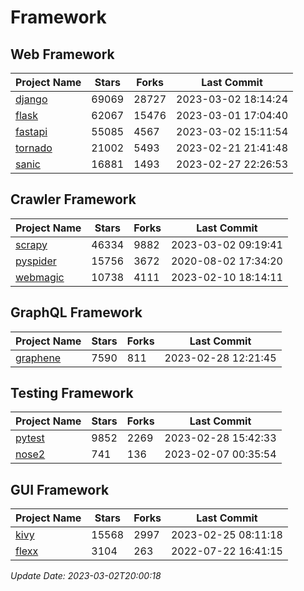 # Framework

## Web Framework
| Project Name | Stars | Forks | Last Commit |
| ------------ | ----- | ----- | ----------- |
| [django](https://github.com/django/django) | 69069 | 28727 | 2023-03-02 18:14:24 |
| [flask](https://github.com/pallets/flask) | 62067 | 15476 | 2023-03-01 17:04:40 |
| [fastapi](https://github.com/tiangolo/fastapi) | 55085 | 4567 | 2023-03-02 15:11:54 |
| [tornado](https://github.com/tornadoweb/tornado) | 21002 | 5493 | 2023-02-21 21:41:48 |
| [sanic](https://github.com/sanic-org/sanic) | 16881 | 1493 | 2023-02-27 22:26:53 |

## Crawler Framework
| Project Name | Stars | Forks | Last Commit |
| ------------ | ----- | ----- | ----------- |
| [scrapy](https://github.com/scrapy/scrapy) | 46334 | 9882 | 2023-03-02 09:19:41 |
| [pyspider](https://github.com/binux/pyspider) | 15756 | 3672 | 2020-08-02 17:34:20 |
| [webmagic](https://github.com/code4craft/webmagic) | 10738 | 4111 | 2023-02-10 18:14:11 |

## GraphQL Framework
| Project Name | Stars | Forks | Last Commit |
| ------------ | ----- | ----- | ----------- |
| [graphene](https://github.com/graphql-python/graphene) | 7590 | 811 | 2023-02-28 12:21:45 |

## Testing Framework
| Project Name | Stars | Forks | Last Commit |
| ------------ | ----- | ----- | ----------- |
| [pytest](https://github.com/pytest-dev/pytest) | 9852 | 2269 | 2023-02-28 15:42:33 |
| [nose2](https://github.com/nose-devs/nose2) | 741 | 136 | 2023-02-07 00:35:54 |

## GUI Framework
| Project Name | Stars | Forks | Last Commit |
| ------------ | ----- | ----- | ----------- |
| [kivy](https://github.com/kivy/kivy) | 15568 | 2997 | 2023-02-25 08:11:18 |
| [flexx](https://github.com/flexxui/flexx) | 3104 | 263 | 2022-07-22 16:41:15 |

*Update Date: 2023-03-02T20:00:18*
